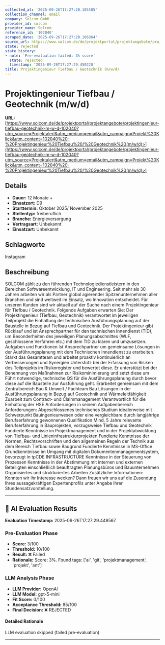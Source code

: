 ```yaml
---
collected_at: '2025-09-26T17:27:20.105585'
collection_channel: email
company: Solcom GmbH
provider_id: solcom
provider_name: Solcom
reference_id: '102040'
scraped_date: '2025-09-26T17:27:20.106064'
source_url: https://www.solcom.de/de/projektportal/projektangebote/projektingenieur-tiefbau-geotechnik-m-w-d-102040?utm_source=Projektalert&utm_medium=email&utm_campaign=Projekt%20Klick&utm_content=102040%20-%20Projektingenieur%20Tiefbau%20/%20Geotechnik%20(m/w/d)>
state: rejected
state_history:
- note: 'Pre-evaluation failed: 3% score'
  state: rejected
  timestamp: '2025-09-26T17:27:29.450220'
title: Projektingenieur Tiefbau / Geotechnik (m/w/d)
---
```




# Projektingenieur Tiefbau / Geotechnik (m/w/d)
**URL:** [https://www.solcom.de/de/projektportal/projektangebote/projektingenieur-tiefbau-geotechnik-m-w-d-102040?utm_source=Projektalert&utm_medium=email&utm_campaign=Projekt%20Klick&utm_content=102040%20-%20Projektingenieur%20Tiefbau%20/%20Geotechnik%20(m/w/d)>](https://www.solcom.de/de/projektportal/projektangebote/projektingenieur-tiefbau-geotechnik-m-w-d-102040?utm_source=Projektalert&utm_medium=email&utm_campaign=Projekt%20Klick&utm_content=102040%20-%20Projektingenieur%20Tiefbau%20/%20Geotechnik%20(m/w/d)>)
## Details
- **Dauer:** 12 Monate +
- **Einsatzort:** D9
- **Starttermin:** Oktober 2025/ November 2025
- **Stellentyp:** freiberuflich
- **Branche:** Energieversorgung
- **Vertragsart:** Unbekannt
- **Einsatzart:** Unbekannt

## Schlagworte
Instagram

## Beschreibung
SOLCOM zählt zu den führenden Technologiedienstleistern in den Bereichen Softwareentwicklung, IT und Engineering. Seit mehr als 30 Jahren arbeiten wir als Partner global agierender Spitzenunternehmen aller Branchen und sind weltweit im Einsatz, wo Innovation entscheidet.
Für unseren Kunden sind wir aktuell auf der Suche nach einem Projektingenieur für Tiefbau / Geotechnik.
Folgende Aufgaben erwarten Sie:
Der Projektingenieur (Tiefbau, Geotechnik) verantwortet im jeweiligen Teilprojekt die Einhaltung der technischen Ausführungsplanung auf der Baustelle in Bezug auf Tiefbau und Geotechnik. Der Projektingenieur gibt Rücklauf und ist Ansprechpartner für den technischen Innendienst (TID), um Besonderheiten des jeweiligen Planungsabschnittes (WLF, geschlossene Verfahren etc.) mit dem TID zu klären und umzusetzen.
Aufgaben und Funktionen
Ist Ansprechpartner um gemeinsame Lösungen in der Ausführungsplanung mit dem Technischen Innendienst zu erarbeiten.
Stärkt das Gesamtteam und arbeitet proaktiv kontinuierlich an Verbesserungen und Synergien
Unterstütz bei der Erfassung von Risiken des Teilprojekts im Risikoregister und bewertet diese.
Er unterstützt bei der Benennung von Maßnahmen zur Risikominimierung und setzt diese um
Führt notwendige, technische QS für die Ausführungsplanung durch bevor diese auf die Baustelle zur Ausführung geht.
Erarbeitet gemeinsam mit dem Zentralbereich Bau & Umwelt / Fachteam Bau Lösungen in der Ausführungsplanung in Bezug auf Geotechnik und Wärmeleitfähigkeit
Zuarbeit zum Contract- und Claimmanagement
Verantwortlich für die Einhaltung der HSE Anforderungen in seinem Aufgabenbereich
Anforderungen:
Abgeschlossenes technisches Studium idealerweise mit Schwerpunkt Bauingenieurwesen oder eine vergleichbare durch langjährige Berufserfahrung gewonnenen Qualifikation
Mind. 5 Jahre relevante Berufserfahrung in Bauprojekten, vorzugsweise Tiefbau und Geotechnik
Fundierte Kenntnisse im Projektmanagement und in der Projektabwicklung von Tiefbau- und Linieninfrastrukturprojekten
Fundierte Kenntnisse der Normen, Rechtsvorschriften und den allgemeinen Regeln der Technik aus dem Bereich Tiefbau sowie Baugrund
Fundierte Kenntnisse in MS-Office
Grundkenntnisse im Umgang mit digitalen
Dokumentenmanagementsystem, bevorzugt in tpCDE INFRASTRUCTURE
Kenntnisse in der Steuerung von Prozessen
Kenntnisse in der Abstimmung mit internen und externen Beteiligten einschließlich beauftragten Planungsbüros und Bauunternehmen
Organisiertes und strukturiertes Arbeiten
Zusätzliche Informationen:
Konnten wir Ihr Interesse wecken? Dann freuen wir uns auf die Zusendung Ihres aussagekräftigen Expertenprofils unter Angabe Ihrer Stundensatzvorstellung.

---

## 🤖 AI Evaluation Results

**Evaluation Timestamp:** 2025-09-26T17:27:29.449567

### Pre-Evaluation Phase
- **Score:** 3/100
- **Threshold:** 10/100
- **Result:** ❌ Failed
- **Rationale:** Score: 3%. Found tags: ['ai', 'git', 'projektmanagement', 'projekt', 'ant']

### LLM Analysis Phase
- **LLM Provider:** OpenAI
- **LLM Model:** gpt-5-mini
- **Fit Score:** 0/100
- **Acceptance Threshold:** 85/100
- **Final Decision:** ❌ REJECTED

#### Detailed Rationale
LLM evaluation skipped (failed pre-evaluation)

---
